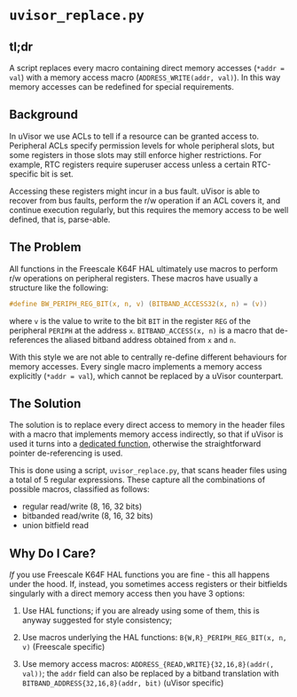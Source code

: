 `uvisor_replace.py`
=========================

tl;dr
-----
A script replaces every macro containing direct memory accesses (`*addr = val`) with a memory access macro (`ADDRESS_WRITE(addr, val)`). In this way memory accesses can be redefined for special requirements.

Background
-----------
In uVisor we use ACLs to tell if a resource can be granted access to. Peripheral ACLs specify permission levels for whole peripheral slots, but some registers in those slots may still enforce higher restrictions. For example, RTC registers require superuser access unless a certain RTC-specific bit is set.

Accessing these registers might incur in a bus fault. uVisor is able to recover from bus faults, perform the r/w operation if an ACL covers it, and continue execution regularly, but this requires the memory access to be well defined, that is, parse-able.

The Problem
-----------
All functions in the Freescale K64F HAL ultimately use macros to perform r/w operations on peripheral registers. These macros have usually a structure like the following:
```C
#define BW_PERIPH_REG_BIT(x, n, v) (BITBAND_ACCESS32(x, n) = (v))
```
where `v` is the value to write to the bit `BIT` in the register `REG` of the peripheral `PERIPH` at the address `x`. `BITBAND_ACCESS(x, n)` is a macro that de-references the aliased bitband address obtained from `x` and `n`.

With this style we are not able to centrally re-define different behaviours for memory accesses. Every single macro implements a memory access explicitly (`*addr = val`), which cannot be replaced by a uVisor counterpart.

The Solution
------------
The solution is to replace every direct access to memory in the header files with a macro that implements memory access indirectly, so that if uVisor is used it turns into a [dedicated function](https://github.com/ARMmbed/uvisor/blob/change_bitband_support/core/mbed/uvisor-lib/secure_access.h), otherwise the straightforward pointer de-referencing is used.

This is done using a script, `uvisor_replace.py`, that scans header files using a total of 5 regular expressions. These capture all the combinations of possible macros, classified as follows:
- regular read/write (8, 16, 32 bits)
- bitbanded read/write (8, 16, 32 bits)
- union bitfield read

Why Do I Care?
--------------
*If* you use Freescale K64F HAL functions you are fine - this all happens under the hood. If, instead, you sometimes access registers or their bitfields singularly with a direct memory access then you have 3 options:

1. Use HAL functions; if you are already using some of them, this is anyway suggested for style consistency;

2. Use macros underlying the HAL functions: `B{W,R}_PERIPH_REG_BIT(x, n, v)` (Freescale specific)

3. Use memory access macros: `ADDRESS_{READ,WRITE}{32,16,8}(addr(, val))`; the `addr` field can also be replaced by a bitband translation with `BITBAND_ADDRESS{32,16,8}(addr, bit)` (uVisor specific)
